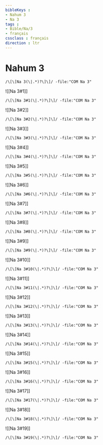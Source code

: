 ```yaml
---
bibleKeys : 
- Nahum 3
- Na 3
tags : 
- Bible/Na/3
- français
cssclass : français
direction : ltr
---
```


# Nahum 3

```query
/\[\[Na 3(\|.*)?\]\]/ -file:"COM Na 3"
```



![[Na 3#1]]

```query
/\[\[Na 3#1(\|.*)?\]\]/ -file:"COM Na 3"
```

![[Na 3#2]]

```query
/\[\[Na 3#2(\|.*)?\]\]/ -file:"COM Na 3"
```

![[Na 3#3]]

```query
/\[\[Na 3#3(\|.*)?\]\]/ -file:"COM Na 3"
```

![[Na 3#4]]

```query
/\[\[Na 3#4(\|.*)?\]\]/ -file:"COM Na 3"
```

![[Na 3#5]]

```query
/\[\[Na 3#5(\|.*)?\]\]/ -file:"COM Na 3"
```

![[Na 3#6]]

```query
/\[\[Na 3#6(\|.*)?\]\]/ -file:"COM Na 3"
```

![[Na 3#7]]

```query
/\[\[Na 3#7(\|.*)?\]\]/ -file:"COM Na 3"
```

![[Na 3#8]]

```query
/\[\[Na 3#8(\|.*)?\]\]/ -file:"COM Na 3"
```

![[Na 3#9]]

```query
/\[\[Na 3#9(\|.*)?\]\]/ -file:"COM Na 3"
```

![[Na 3#10]]

```query
/\[\[Na 3#10(\|.*)?\]\]/ -file:"COM Na 3"
```

![[Na 3#11]]

```query
/\[\[Na 3#11(\|.*)?\]\]/ -file:"COM Na 3"
```

![[Na 3#12]]

```query
/\[\[Na 3#12(\|.*)?\]\]/ -file:"COM Na 3"
```

![[Na 3#13]]

```query
/\[\[Na 3#13(\|.*)?\]\]/ -file:"COM Na 3"
```

![[Na 3#14]]

```query
/\[\[Na 3#14(\|.*)?\]\]/ -file:"COM Na 3"
```

![[Na 3#15]]

```query
/\[\[Na 3#15(\|.*)?\]\]/ -file:"COM Na 3"
```

![[Na 3#16]]

```query
/\[\[Na 3#16(\|.*)?\]\]/ -file:"COM Na 3"
```

![[Na 3#17]]

```query
/\[\[Na 3#17(\|.*)?\]\]/ -file:"COM Na 3"
```

![[Na 3#18]]

```query
/\[\[Na 3#18(\|.*)?\]\]/ -file:"COM Na 3"
```

![[Na 3#19]]

```query
/\[\[Na 3#19(\|.*)?\]\]/ -file:"COM Na 3"
```

